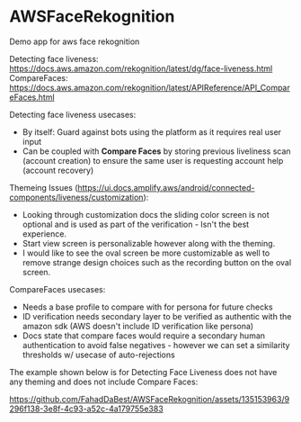# AWSFaceRekognition
Demo app for aws face rekognition

Detecting face liveness: https://docs.aws.amazon.com/rekognition/latest/dg/face-liveness.html
CompareFaces: https://docs.aws.amazon.com/rekognition/latest/APIReference/API_CompareFaces.html

Detecting face liveness usecases: 
- By itself: Guard against bots using the platform as it requires real user input
- Can be coupled with <b>Compare Faces</b> by storing previous liveliness scan (account creation) to ensure the same user is requesting account help (account recovery)

Themeing Issues (https://ui.docs.amplify.aws/android/connected-components/liveness/customization): 
- Looking through customization docs the sliding color screen is not optional and is used as part of the verification - Isn't the best experience.
- Start view screen is personalizable however along with the theming.
- I would like to see the oval screen be more customizable as well to remove strange design choices such as the recording button on the oval screen.

CompareFaces usecases:
- Needs a base profile to compare with for persona for future checks
- ID verification needs secondary layer to be verified as authentic with the amazon sdk (AWS doesn't include ID verification like persona)
- Docs state that compare faces would require a secondary human authentication to avoid false negatives - however we can set a similarity thresholds w/ usecase of auto-rejections 

The example shown below is for Detecting Face Liveness does not have any theming and does not include Compare Faces: 

https://github.com/FahadDaBest/AWSFaceRekognition/assets/135153963/9296f138-3e8f-4c93-a52c-4a179755e383

